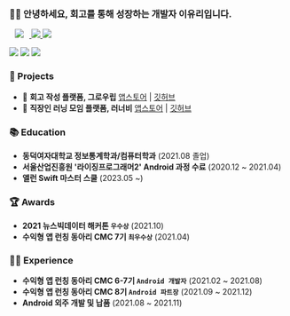 ### 👋🏻 안녕하세요, 회고를 통해 성장하는 개발자 이유리입니다.
<p>
  <a href="https://devyul.tistory.com/">
<img
src="http://img.shields.io/badge/-Tech%20Blog-orange?style=flat&logo=tistory&link=https://devyul.tistory.com/"
style="height : auto; margin-left : 10px; margin-right : 10px;"/>
  <a href="mailto:leeyuri.iosapp@gmail.com">
  <img src="https://img.shields.io/badge/Mail-EA4335?style=flat-square&logo=Gmail&logoColor=white&link=mailto:leeyuri.iosapp@gmail.com"/>
  <a href="https://solved.ac/lyr8403"><img src="http://mazassumnida.wtf/api/mini/generate_badge?boj=lyr8403" align/></a>
</p>
<p>   
<img src="https://img.shields.io/badge/iOS(UIKit)-181717?style=flat-square&logo=Apple&logoColor=Black"/> <img src="https://img.shields.io/badge/Swift-F05138?style=flat-square&logo=Swift&logoColor=white"/> <img src="https://img.shields.io/badge/RxSwift-b7178c?style=flat-square&logo=ReactiveX&logoColor=white"/>
    </p>
      
### 📱 Projects

- 🌱 **회고 작성 플랫폼, 그로우립** [앱스토어](https://apps.apple.com/kr/app/%EA%B7%B8%EB%A1%9C%EC%9A%B0%EB%A6%BD/id1660732969) | [깃허브](https://github.com/paicooha/Growlibb-iOS) <br/>
- 🐝 **직장인 러닝 모임 플랫폼, 러너비** [앱스토어](https://apps.apple.com/kr/app/%EB%9F%AC%EB%84%88%EB%B9%84/id1612604358) | [깃허브](https://github.com/runner-be/RunnerBe-iOS/tree/develop_zoe) <br/>

### 📚 Education

- **동덕여자대학교 정보통계학과/컴퓨터학과** (2021.08 졸업)<br/>
- **서울산업진흥원 '라이징프로그래머2' Android 과정 수료** (2020.12 ~ 2021.04) <br/>
- **앨런 Swift 마스터 스쿨** (2023.05 ~) <br/>
     
### 🏆️ Awards

- **2021 뉴스빅데이터 해커톤 `우수상`** (2021.10) <br/>
- **수익형 앱 런칭 동아리 CMC 7기 `최우수상`** (2021.04) <br/>
      
### 🏃🏻 Experience
      
- **수익형 앱 런칭 동아리 CMC 6-7기 `Android 개발자`** (2021.02 ~ 2021.08) <br/>
- **수익형 앱 런칭 동아리 CMC 8기 `Android 파트장`** (2021.09 ~ 2021.12) <br/>
- **Android 외주 개발 및 납품** (2021.08 ~ 2021.11) <br/>

